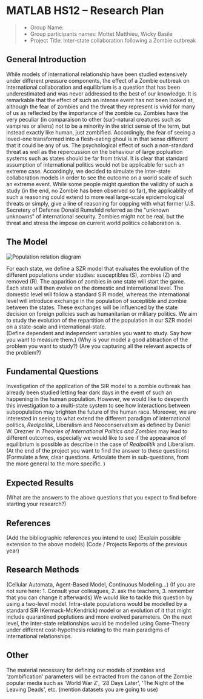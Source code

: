 # MATLAB HS12 – Research Plan

> * Group Name: 
> * Group participants names: Mottet Matthieu, Wicky Basile
> * Project Title: Inter-state collaboration following a Zombie outbreak

## General Introduction

While models of international relationship have been studied extensively under different pressure components, the effect of a Zombie outbreak on international collaboration and equilibrium is a question that has been underestimated and was never addressed to the best of our knowledge. It is remarkable that the effect of such an intense event has not been looked at, although the fear of zombies and the threat they represent is vivid for many of us as reflected by the importance of the zombie cu. Zombies have the very peculiar (in comparaison to other (sur)-natural creatures such as vampires or aliens) not to be a minority in the strict sense of the term, but instead exactly like human, just zombified. Accordingly, the fear of seeing a loved-one transformed into a flesh-eating ghoul is in that sense different that it could be any of us. The psychological effect of such a non-standard threat as well as the repercussion on the behaviour of large popluation systems such as states should be far from trivial. It is clear that standard assumption of international politics would not be applicable for such an extreme case.
Accordingly, we decided to simulate the inter-state collaboration models in order to see the outcome on a world scale of such an extreme event. While some people might question the validity of such a study (in the end, no Zombie has been observed so far), the applicablity of such a reasoning could extend to more real large-scale epidemological threats or simply, give a line of reasoning for copping with what former U.S. Secretery of Defense Donald Rumsfeld referred as the "unknown unknowns" of international security. Zombies might not be real, but the threat and stress the impose on current world politics collaboration is. 


## The Model

![Population relation diagram](https://github.com/mottetm/project_template/blob/master/images/figure1.png?raw=true)

For each state, we define a SZR model that evaluates the evolution of the different populations under studies: susceptibles (S), zombies (Z) and removed (R). The apparition of zombies in one state will start the game. Each state will then evolve on the domestic and international level. The domestic level will follow a standard SIR model, whereas the international level will introduce exchange in the population of suceptible and zombie between the states. These exchanges will be influenced by the state decision on foreign policies such as humanitarian or military politics.
We aim to study the evolution of the repartition of the population in our SZR model on a state-scale and international-state.  
(Define dependent and independent variables you want to study. Say how you want to measure them.) (Why is your model a good abtraction of the problem you want to study?) (Are you capturing all the relevant aspects of the problem?)


## Fundamental Questions

Investigation of the application of the SIR model to a zombie outbreak has already been studied letting fear dark days in the event of such an happening in the human population. However, we would like to deepenth this investigation to a multi-state system to see how interactions between subpopulation may brighten the future of the human race. Moreover, we are interested in seeing to what extend the different paradigm of international politics, *Realpolitik*, Liberalism and Neoconservatism as defined by Daniel W. Drezner in *Theories of International Politics and Zombies* may lead to different outcomes, especially we would like to see if the appearance of equilibrium is possible as describe in the case of *Realpolitik* and Liberalism.
(At the end of the project you want to find the answer to these questions)
(Formulate a few, clear questions. Articulate them in sub-questions, from the more general to the more specific. )


## Expected Results

(What are the answers to the above questions that you expect to find before starting your research?)


## References 

(Add the bibliographic references you intend to use)
(Explain possible extension to the above models)
(Code / Projects Reports of the previous year)


## Research Methods

(Cellular Automata, Agent-Based Model, Continuous Modeling...) (If you are not sure here: 1. Consult your colleagues, 2. ask the teachers, 3. remember that you can change it afterwards)
We would like to tackle this question by using a two-level model. Intra-state populations would be modelled by a standard SIR (Kermack-McKendrick) model or an evolution of it that might include quarantined poplutions and more evolved parameters. On the next level, the inter-state relationships would be modelled using Game-Theory under different cost-hypothesis relating to the main paradigms of international relationships. 

## Other

The material necessary for defining our models of zombies and 'zombification' parameters will be extracted from the canon of the Zombie popular media such as 'World War Z', '28 Days Later', 'The Night of the Leaving Deads', etc.
(mention datasets you are going to use)
